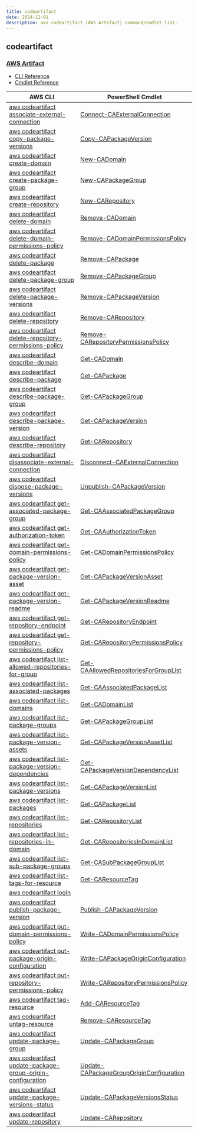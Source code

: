 ```yaml
---
title: codeartifact
date: 2024-12-01
description: aws codeartifact (AWS Artifact) command/cmdlet list.
---
```


## codeartifact

### [AWS Artifact](https://aws.amazon.com/artifact/)

* [CLI Reference](https://awscli.amazonaws.com/v2/documentation/api/latest/reference/codeartifact/index.html)
* [Cmdlet Reference](https://docs.aws.amazon.com/powershell/latest/reference/items/CodeArtifact_cmdlets.html)

|AWS CLI|PowerShell Cmdlet|
|----|----|
|[aws codeartifact associate-external-connection](https://awscli.amazonaws.com/v2/documentation/api/latest/reference/codeartifact/associate-external-connection.html)|[Connect-CAExternalConnection](https://docs.aws.amazon.com/powershell/latest/reference/items/Connect-CAExternalConnection.html)|
|[aws codeartifact copy-package-versions](https://awscli.amazonaws.com/v2/documentation/api/latest/reference/codeartifact/copy-package-versions.html)|[Copy-CAPackageVersion](https://docs.aws.amazon.com/powershell/latest/reference/items/Copy-CAPackageVersion.html)|
|[aws codeartifact create-domain](https://awscli.amazonaws.com/v2/documentation/api/latest/reference/codeartifact/create-domain.html)|[New-CADomain](https://docs.aws.amazon.com/powershell/latest/reference/items/New-CADomain.html)|
|[aws codeartifact create-package-group](https://awscli.amazonaws.com/v2/documentation/api/latest/reference/codeartifact/create-package-group.html)|[New-CAPackageGroup](https://docs.aws.amazon.com/powershell/latest/reference/items/New-CAPackageGroup.html)|
|[aws codeartifact create-repository](https://awscli.amazonaws.com/v2/documentation/api/latest/reference/codeartifact/create-repository.html)|[New-CARepository](https://docs.aws.amazon.com/powershell/latest/reference/items/New-CARepository.html)|
|[aws codeartifact delete-domain](https://awscli.amazonaws.com/v2/documentation/api/latest/reference/codeartifact/delete-domain.html)|[Remove-CADomain](https://docs.aws.amazon.com/powershell/latest/reference/items/Remove-CADomain.html)|
|[aws codeartifact delete-domain-permissions-policy](https://awscli.amazonaws.com/v2/documentation/api/latest/reference/codeartifact/delete-domain-permissions-policy.html)|[Remove-CADomainPermissionsPolicy](https://docs.aws.amazon.com/powershell/latest/reference/items/Remove-CADomainPermissionsPolicy.html)|
|[aws codeartifact delete-package](https://awscli.amazonaws.com/v2/documentation/api/latest/reference/codeartifact/delete-package.html)|[Remove-CAPackage](https://docs.aws.amazon.com/powershell/latest/reference/items/Remove-CAPackage.html)|
|[aws codeartifact delete-package-group](https://awscli.amazonaws.com/v2/documentation/api/latest/reference/codeartifact/delete-package-group.html)|[Remove-CAPackageGroup](https://docs.aws.amazon.com/powershell/latest/reference/items/Remove-CAPackageGroup.html)|
|[aws codeartifact delete-package-versions](https://awscli.amazonaws.com/v2/documentation/api/latest/reference/codeartifact/delete-package-versions.html)|[Remove-CAPackageVersion](https://docs.aws.amazon.com/powershell/latest/reference/items/Remove-CAPackageVersion.html)|
|[aws codeartifact delete-repository](https://awscli.amazonaws.com/v2/documentation/api/latest/reference/codeartifact/delete-repository.html)|[Remove-CARepository](https://docs.aws.amazon.com/powershell/latest/reference/items/Remove-CARepository.html)|
|[aws codeartifact delete-repository-permissions-policy](https://awscli.amazonaws.com/v2/documentation/api/latest/reference/codeartifact/delete-repository-permissions-policy.html)|[Remove-CARepositoryPermissionsPolicy](https://docs.aws.amazon.com/powershell/latest/reference/items/Remove-CARepositoryPermissionsPolicy.html)|
|[aws codeartifact describe-domain](https://awscli.amazonaws.com/v2/documentation/api/latest/reference/codeartifact/describe-domain.html)|[Get-CADomain](https://docs.aws.amazon.com/powershell/latest/reference/items/Get-CADomain.html)|
|[aws codeartifact describe-package](https://awscli.amazonaws.com/v2/documentation/api/latest/reference/codeartifact/describe-package.html)|[Get-CAPackage](https://docs.aws.amazon.com/powershell/latest/reference/items/Get-CAPackage.html)|
|[aws codeartifact describe-package-group](https://awscli.amazonaws.com/v2/documentation/api/latest/reference/codeartifact/describe-package-group.html)|[Get-CAPackageGroup](https://docs.aws.amazon.com/powershell/latest/reference/items/Get-CAPackageGroup.html)|
|[aws codeartifact describe-package-version](https://awscli.amazonaws.com/v2/documentation/api/latest/reference/codeartifact/describe-package-version.html)|[Get-CAPackageVersion](https://docs.aws.amazon.com/powershell/latest/reference/items/Get-CAPackageVersion.html)|
|[aws codeartifact describe-repository](https://awscli.amazonaws.com/v2/documentation/api/latest/reference/codeartifact/describe-repository.html)|[Get-CARepository](https://docs.aws.amazon.com/powershell/latest/reference/items/Get-CARepository.html)|
|[aws codeartifact disassociate-external-connection](https://awscli.amazonaws.com/v2/documentation/api/latest/reference/codeartifact/disassociate-external-connection.html)|[Disconnect-CAExternalConnection](https://docs.aws.amazon.com/powershell/latest/reference/items/Disconnect-CAExternalConnection.html)|
|[aws codeartifact dispose-package-versions](https://awscli.amazonaws.com/v2/documentation/api/latest/reference/codeartifact/dispose-package-versions.html)|[Unpublish-CAPackageVersion](https://docs.aws.amazon.com/powershell/latest/reference/items/Unpublish-CAPackageVersion.html)|
|[aws codeartifact get-associated-package-group](https://awscli.amazonaws.com/v2/documentation/api/latest/reference/codeartifact/get-associated-package-group.html)|[Get-CAAssociatedPackageGroup](https://docs.aws.amazon.com/powershell/latest/reference/items/Get-CAAssociatedPackageGroup.html)|
|[aws codeartifact get-authorization-token](https://awscli.amazonaws.com/v2/documentation/api/latest/reference/codeartifact/get-authorization-token.html)|[Get-CAAuthorizationToken](https://docs.aws.amazon.com/powershell/latest/reference/items/Get-CAAuthorizationToken.html)|
|[aws codeartifact get-domain-permissions-policy](https://awscli.amazonaws.com/v2/documentation/api/latest/reference/codeartifact/get-domain-permissions-policy.html)|[Get-CADomainPermissionsPolicy](https://docs.aws.amazon.com/powershell/latest/reference/items/Get-CADomainPermissionsPolicy.html)|
|[aws codeartifact get-package-version-asset](https://awscli.amazonaws.com/v2/documentation/api/latest/reference/codeartifact/get-package-version-asset.html)|[Get-CAPackageVersionAsset](https://docs.aws.amazon.com/powershell/latest/reference/items/Get-CAPackageVersionAsset.html)|
|[aws codeartifact get-package-version-readme](https://awscli.amazonaws.com/v2/documentation/api/latest/reference/codeartifact/get-package-version-readme.html)|[Get-CAPackageVersionReadme](https://docs.aws.amazon.com/powershell/latest/reference/items/Get-CAPackageVersionReadme.html)|
|[aws codeartifact get-repository-endpoint](https://awscli.amazonaws.com/v2/documentation/api/latest/reference/codeartifact/get-repository-endpoint.html)|[Get-CARepositoryEndpoint](https://docs.aws.amazon.com/powershell/latest/reference/items/Get-CARepositoryEndpoint.html)|
|[aws codeartifact get-repository-permissions-policy](https://awscli.amazonaws.com/v2/documentation/api/latest/reference/codeartifact/get-repository-permissions-policy.html)|[Get-CARepositoryPermissionsPolicy](https://docs.aws.amazon.com/powershell/latest/reference/items/Get-CARepositoryPermissionsPolicy.html)|
|[aws codeartifact list-allowed-repositories-for-group](https://awscli.amazonaws.com/v2/documentation/api/latest/reference/codeartifact/list-allowed-repositories-for-group.html)|[Get-CAAllowedRepositoriesForGroupList](https://docs.aws.amazon.com/powershell/latest/reference/items/Get-CAAllowedRepositoriesForGroupList.html)|
|[aws codeartifact list-associated-packages](https://awscli.amazonaws.com/v2/documentation/api/latest/reference/codeartifact/list-associated-packages.html)|[Get-CAAssociatedPackageList](https://docs.aws.amazon.com/powershell/latest/reference/items/Get-CAAssociatedPackageList.html)|
|[aws codeartifact list-domains](https://awscli.amazonaws.com/v2/documentation/api/latest/reference/codeartifact/list-domains.html)|[Get-CADomainList](https://docs.aws.amazon.com/powershell/latest/reference/items/Get-CADomainList.html)|
|[aws codeartifact list-package-groups](https://awscli.amazonaws.com/v2/documentation/api/latest/reference/codeartifact/list-package-groups.html)|[Get-CAPackageGroupList](https://docs.aws.amazon.com/powershell/latest/reference/items/Get-CAPackageGroupList.html)|
|[aws codeartifact list-package-version-assets](https://awscli.amazonaws.com/v2/documentation/api/latest/reference/codeartifact/list-package-version-assets.html)|[Get-CAPackageVersionAssetList](https://docs.aws.amazon.com/powershell/latest/reference/items/Get-CAPackageVersionAssetList.html)|
|[aws codeartifact list-package-version-dependencies](https://awscli.amazonaws.com/v2/documentation/api/latest/reference/codeartifact/list-package-version-dependencies.html)|[Get-CAPackageVersionDependencyList](https://docs.aws.amazon.com/powershell/latest/reference/items/Get-CAPackageVersionDependencyList.html)|
|[aws codeartifact list-package-versions](https://awscli.amazonaws.com/v2/documentation/api/latest/reference/codeartifact/list-package-versions.html)|[Get-CAPackageVersionList](https://docs.aws.amazon.com/powershell/latest/reference/items/Get-CAPackageVersionList.html)|
|[aws codeartifact list-packages](https://awscli.amazonaws.com/v2/documentation/api/latest/reference/codeartifact/list-packages.html)|[Get-CAPackageList](https://docs.aws.amazon.com/powershell/latest/reference/items/Get-CAPackageList.html)|
|[aws codeartifact list-repositories](https://awscli.amazonaws.com/v2/documentation/api/latest/reference/codeartifact/list-repositories.html)|[Get-CARepositoryList](https://docs.aws.amazon.com/powershell/latest/reference/items/Get-CARepositoryList.html)|
|[aws codeartifact list-repositories-in-domain](https://awscli.amazonaws.com/v2/documentation/api/latest/reference/codeartifact/list-repositories-in-domain.html)|[Get-CARepositoriesInDomainList](https://docs.aws.amazon.com/powershell/latest/reference/items/Get-CARepositoriesInDomainList.html)|
|[aws codeartifact list-sub-package-groups](https://awscli.amazonaws.com/v2/documentation/api/latest/reference/codeartifact/list-sub-package-groups.html)|[Get-CASubPackageGroupList](https://docs.aws.amazon.com/powershell/latest/reference/items/Get-CASubPackageGroupList.html)|
|[aws codeartifact list-tags-for-resource](https://awscli.amazonaws.com/v2/documentation/api/latest/reference/codeartifact/list-tags-for-resource.html)|[Get-CAResourceTag](https://docs.aws.amazon.com/powershell/latest/reference/items/Get-CAResourceTag.html)|
|[aws codeartifact login](https://awscli.amazonaws.com/v2/documentation/api/latest/reference/codeartifact/login.html)||
|[aws codeartifact publish-package-version](https://awscli.amazonaws.com/v2/documentation/api/latest/reference/codeartifact/publish-package-version.html)|[Publish-CAPackageVersion](https://docs.aws.amazon.com/powershell/latest/reference/items/Publish-CAPackageVersion.html)|
|[aws codeartifact put-domain-permissions-policy](https://awscli.amazonaws.com/v2/documentation/api/latest/reference/codeartifact/put-domain-permissions-policy.html)|[Write-CADomainPermissionsPolicy](https://docs.aws.amazon.com/powershell/latest/reference/items/Write-CADomainPermissionsPolicy.html)|
|[aws codeartifact put-package-origin-configuration](https://awscli.amazonaws.com/v2/documentation/api/latest/reference/codeartifact/put-package-origin-configuration.html)|[Write-CAPackageOriginConfiguration](https://docs.aws.amazon.com/powershell/latest/reference/items/Write-CAPackageOriginConfiguration.html)|
|[aws codeartifact put-repository-permissions-policy](https://awscli.amazonaws.com/v2/documentation/api/latest/reference/codeartifact/put-repository-permissions-policy.html)|[Write-CARepositoryPermissionsPolicy](https://docs.aws.amazon.com/powershell/latest/reference/items/Write-CARepositoryPermissionsPolicy.html)|
|[aws codeartifact tag-resource](https://awscli.amazonaws.com/v2/documentation/api/latest/reference/codeartifact/tag-resource.html)|[Add-CAResourceTag](https://docs.aws.amazon.com/powershell/latest/reference/items/Add-CAResourceTag.html)|
|[aws codeartifact untag-resource](https://awscli.amazonaws.com/v2/documentation/api/latest/reference/codeartifact/untag-resource.html)|[Remove-CAResourceTag](https://docs.aws.amazon.com/powershell/latest/reference/items/Remove-CAResourceTag.html)|
|[aws codeartifact update-package-group](https://awscli.amazonaws.com/v2/documentation/api/latest/reference/codeartifact/update-package-group.html)|[Update-CAPackageGroup](https://docs.aws.amazon.com/powershell/latest/reference/items/Update-CAPackageGroup.html)|
|[aws codeartifact update-package-group-origin-configuration](https://awscli.amazonaws.com/v2/documentation/api/latest/reference/codeartifact/update-package-group-origin-configuration.html)|[Update-CAPackageGroupOriginConfiguration](https://docs.aws.amazon.com/powershell/latest/reference/items/Update-CAPackageGroupOriginConfiguration.html)|
|[aws codeartifact update-package-versions-status](https://awscli.amazonaws.com/v2/documentation/api/latest/reference/codeartifact/update-package-versions-status.html)|[Update-CAPackageVersionsStatus](https://docs.aws.amazon.com/powershell/latest/reference/items/Update-CAPackageVersionsStatus.html)|
|[aws codeartifact update-repository](https://awscli.amazonaws.com/v2/documentation/api/latest/reference/codeartifact/update-repository.html)|[Update-CARepository](https://docs.aws.amazon.com/powershell/latest/reference/items/Update-CARepository.html)|

